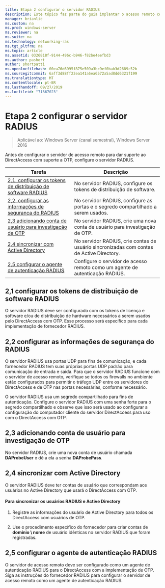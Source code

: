 ```yaml
---
title: Etapa 2 configurar o servidor RADIUS
description: Este tópico faz parte do guia implantar o acesso remoto com autenticação OTP no Windows Server 2016.
manager: brianlic
ms.custom: na
ms.prod: windows-server
ms.reviewer: na
ms.suite: na
ms.technology: networking-ras
ms.tgt_pltfrm: na
ms.topic: article
ms.assetid: 0326818f-9144-496c-b946-f82be4eefbd3
ms.author: pashort
author: shortpatti
ms.openlocfilehash: 00ea76d6995f875e509a3bc9ef0bab3d2689c52b
ms.sourcegitcommit: 6aff3d88ff22ea141a6ea6572a5ad8dd6321f199
ms.translationtype: MT
ms.contentlocale: pt-BR
ms.lasthandoff: 09/27/2019
ms.locfileid: "71367023"
---
```

# <a name="step-2-configure-the-radius-server"></a>Etapa 2 configurar o servidor RADIUS

>Aplicável ao: Windows Server (canal semestral), Windows Server 2016

Antes de configurar o servidor de acesso remoto para dar suporte ao DirectAccess com suporte a OTP, configure o servidor RADIUS.  
  
|Tarefa|Descrição|  
|----|--------|  
|[2,1. configurar os tokens de distribuição de software RADIUS](#BKMK_1.1)|No servidor RADIUS, configure os tokens de distribuição de software.|  
|[2,2. configurar as informações de segurança do RADIUS](#BKMK_1.2)|No servidor RADIUS, configure as portas e o segredo compartilhado a serem usados.|  
|[2,3 adicionando conta de usuário para investigação de OTP](#BKMK_Probe)|No servidor RADIUS, crie uma nova conta de usuário para investigação de OTP.|  
|[2,4 sincronizar com Active Directory](#BKMK_Active)|No servidor RADIUS, crie contas de usuário sincronizadas com contas de Active Directory.|  
|[2,5 configurar o agente de autenticação RADIUS](#BKMK_AuthAgent)|Configure o servidor de acesso remoto como um agente de autenticação RADIUS.|  
  
## <a name="BKMK_1.1"></a>2,1 configurar os tokens de distribuição de software RADIUS  
O servidor RADIUS deve ser configurado com os tokens de licença e software e/ou de distribuição de hardware necessários a serem usados pelo DirectAccess com OTP. Esse processo será específico para cada implementação de fornecedor RADIUS.  
  
## <a name="BKMK_1.2"></a>2,2 configurar as informações de segurança do RADIUS  
O servidor RADIUS usa portas UDP para fins de comunicação, e cada fornecedor RADIUS tem suas próprias portas UDP padrão para comunicação de entrada e saída. Para que o servidor RADIUS funcione com o servidor de acesso remoto, verifique se todos os firewalls no ambiente estão configurados para permitir o tráfego UDP entre os servidores do DirectAccess e de OTP nas portas necessárias, conforme necessário.  
  
O servidor RADIUS usa um segredo compartilhado para fins de autenticação. Configure o servidor RADIUS com uma senha forte para o segredo compartilhado e observe que isso será usado ao configurar a configuração do computador cliente do servidor DirectAccess para uso com o DirectAccess com OTP.  
  
## <a name="BKMK_Probe"></a>2,3 adicionando conta de usuário para investigação de OTP  
No servidor RADIUS, crie uma nova conta de usuário chamada **DAProbeUser** e dê a ela a senha **DAProbePass**.  
  
## <a name="BKMK_Active"></a>2,4 sincronizar com Active Directory  
O servidor RADIUS deve ter contas de usuário que correspondam aos usuários no Active Directory que usará o DirectAccess com OTP.  
  
#### <a name="to-synchronize-the-radius-and-active-directory-users"></a>Para sincronizar os usuários RADIUS e Active Directory  
  
1.  Registre as informações do usuário de Active Directory para todos os DirectAccess com usuários de OTP.  
  
2.  Use o procedimento específico do fornecedor para criar contas de **domínio \ nome** de usuário idênticas no servidor RADIUS que foram registradas.  
  
## <a name="BKMK_AuthAgent"></a>2,5 configurar o agente de autenticação RADIUS  
O servidor de acesso remoto deve ser configurado como um agente de autenticação RADIUS para o DirectAccess com a implementação de OTP. Siga as instruções do fornecedor RADIUS para configurar o servidor de acesso remoto como um agente de autenticação RADIUS.  
  


